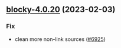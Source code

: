 

## [blocky-4.0.20](https://github.com/truecharts/charts/compare/blocky-4.0.19...blocky-4.0.20) (2023-02-03)

### Fix

-  clean more non-link sources ([#6925](https://github.com/truecharts/charts/issues/6925))
  
  